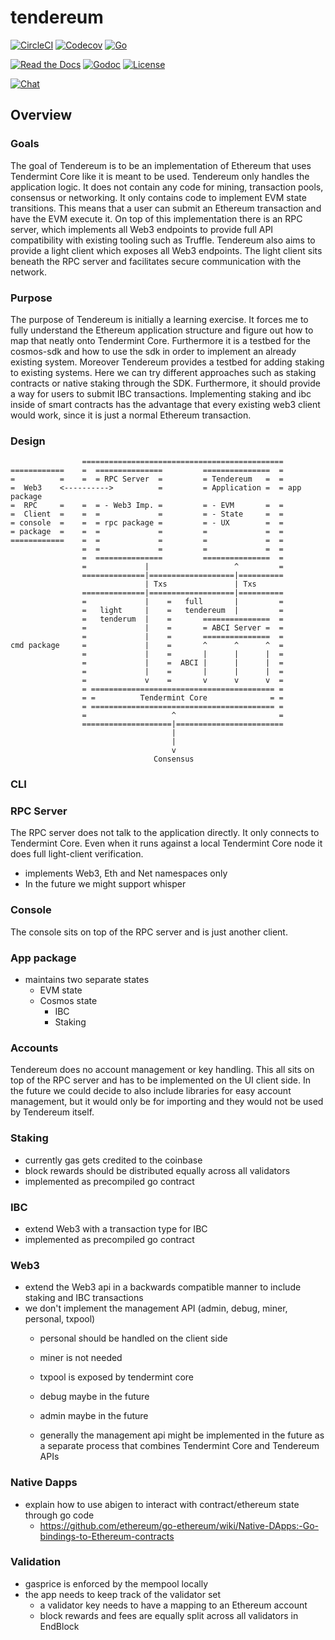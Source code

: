# tendereum

[![CircleCI](https://img.shields.io/circleci/project/github/RedSparr0w/node-csgo-parser.svg)](https://circleci.com/gh/adrianbrink/tendereum/tree/master) [![Codecov](https://img.shields.io/codecov/c/github/codecov/example-python.svg)](https://codecov.io/gh/cosmos/tendereum) [![Go](https://img.shields.io/badge/go-1.9-blue.svg)](https://golang.org/doc/go1.9)

[![Read the Docs](https://img.shields.io/readthedocs/pip.svg)](https://tendereum.readthedocs.io/en/latest/)  [![Godoc](https://img.shields.io/badge/godoc-1.9-blue.svg)](https://godoc.org/github.com/cosmos/tendereum) [![License](https://img.shields.io/badge/license-AGPL--3.0-yellowgreen.svg)](https://www.gnu.org/licenses/agpl-3.0.html) 

[![Chat](https://img.shields.io/badge/Chat-Join-orange.svg)](https://riot.im/app/#/room/#tendereum:matrix.org) 


## Overview

### Goals
The goal of Tendereum is to be an implementation of Ethereum that uses Tendermint Core like it is
meant to be used. Tendereum only handles the application logic. It does not contain any code for
mining, transaction pools, consensus or networking. It only contains code to implement EVM state
transitions. This means that a user can submit an Ethereum transaction and have the EVM execute it.
On top of this implementation there is an RPC server, which implements all Web3 endpoints to
provide full API compatibility with existing tooling such as Truffle. Tendereum also aims to
provide a light client which exposes all Web3 endpoints. The light client sits beneath the RPC
server and facilitates secure communication with the network.


### Purpose
The purpose of Tendereum is initially a learning exercise. It forces me to fully understand the
Ethereum application structure and figure out how to map that neatly onto Tendermint Core.
Furthermore it is a testbed for the cosmos-sdk and how to use the sdk in order to implement an
already existing system. Moreover Tendereum provides a testbed for adding staking to existing
systems. Here we can try different approaches such as staking contracts or native staking through
the SDK. Furthermore, it should provide a way for users to submit IBC transactions. Implementing
staking and ibc inside of smart contracts has the advantage that every existing web3 client would
work, since it is just a normal Ethereum transaction. 

### Design

```
                =============================================
============    =  ===============         ===============  =       
=          =    =  = RPC Server  =         = Tendereum   =  =
=  Web3    <---------->          =         = Application =  = app package
=  RPC     =    =  = - Web3 Imp. =         = - EVM       =  =
=  Client  =    =  =             =         = - State     =  =
= console  =    =  = rpc package =         = - UX        =  =
= package  =    =  =             =         =             =  =
============    =  =             =         =             =  =
                =  =             =         =             =  =
                =  ===============         ===============  =
                =             |                   ^         =
                ==============|===================|==========
                              | Txs               | Txs
                ==============|===================|==========
                =             |    =   full       |         =
                =   light     |    =   tendereum  |         =
                =   tenderum  |    =       ===============  =                                             
                =             |    =       = ABCI Server =  = 
                =             |    =       ===============  =
cmd package     =             |    =       ^      ^      ^  =
                =             |    =       |      |      |  =
                =             |    =  ABCI |      |      |  =
                =             |    =       |      |      |  =
                =             v    =       v      v      v  =
                = ========================================= =  
                = =          Tendermint Core              = =
                = ========================================= =  
                =                   ^                       =
                ====================|========================  
                                    |
                                    |
                                    v
                                Consensus
```

### CLI

### RPC Server
The RPC server does not talk to the application directly. It only connects to Tendermint Core.
Even when it runs against a local Tendermint Core node it does full light-client verification.
* implements Web3, Eth and Net namespaces only
* In the future we might support whisper

### Console
The console sits on top of the RPC server and is just another client.

### App package
* maintains two separate states
  * EVM state
  * Cosmos state
    * IBC
    * Staking

### Accounts
Tendereum does no account management or key handling. This all sits on top of the RPC
server and has to be implemented on the UI client side.
In the future we could decide to also include libraries for easy account management,
but it would only be for importing and they would not be used by Tendereum itself.

### Staking
* currently gas gets credited to the coinbase
* block rewards should be distributed equally across all validators
* implemented as precompiled go contract

### IBC
* extend Web3 with a transaction type for IBC
* implemented as precompiled go contract

### Web3
* extend the Web3 api in a backwards compatible manner to include staking and IBC
transactions
* we don't implement the management API (admin, debug, miner, personal, txpool)
  * personal should be handled on the client side
  * miner is not needed
  * txpool is exposed by tendermint core
  * debug maybe in the future
  * admin maybe in the future

  * generally the management api might be implemented in the future as a separate
  process that combines Tendermint Core and Tendereum APIs

### Native Dapps
* explain how to use abigen to interact with contract/ethereum state through go code
  * https://github.com/ethereum/go-ethereum/wiki/Native-DApps:-Go-bindings-to-Ethereum-contracts


### Validation
* gasprice is enforced by the mempool locally
* the app needs to keep track of the validator set
  * a validator key needs to have a mapping to an Ethereum account
  * block rewards and fees are equally split across all validators in EndBlock

